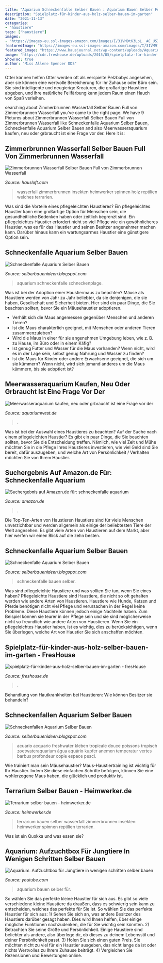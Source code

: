 ```yaml
---
title: "Aquarium Schneckenfalle Selber Bauen : Aquarium Bauen Selber Für"
description: "Spielplatz-für-kinder-aus-holz-selber-bauen-im-garten"
date: "2021-11-13"
categories:
- "haustiere"
tags: ["haustiere"]
images:
- "https://images-eu.ssl-images-amazon.com/images/I/31VM9tK3LpL._AC_US327_QL65_.jpg"
featuredImage: "https://images-eu.ssl-images-amazon.com/images/I/31VM9tK3LpL._AC_US327_QL65_.jpg"
featured_image: "https://www.hausjournal.net/wp-content/uploads/Aquarium-kleben-720x480.jpg"
image: "https://cdn.freshouse.de/uploads/2015/05/spielplatz-für-kinder-aus-holz-selber-bauen-im-garten.jpg"
ShowToc: true
author: "Miss Allene Spencer DDS"
---
```



Otter können helfen
Otter werden oft als verspielte Pelzbabys angesehen, aber sie können eine wertvolle Bereicherung für Ihr Zuhause oder Büro sein. Sie sind intelligente und neugierige Kreaturen, die großartige Haustiere abgeben, und ihre natürliche Fellfärbung kann jedem Raum einen Hauch von Spaß verleihen.

	

		
searching about Zimmerbrunnen Wasserfall Selber Bauen Full von Zimmerbrunnen Wasserfall you've came to the right page. We have 9 Pictures about Zimmerbrunnen Wasserfall Selber Bauen Full von Zimmerbrunnen Wasserfall like Schneckenfalle Aquarium Selber Bauen, Schneckenfalle Aquarium Selber Bauen and also Meerwasseraquarium kaufen, neu oder grbraucht ist eine Frage vor der. Here it is:
		
    
## Zimmerbrunnen Wasserfall Selber Bauen Full Von Zimmerbrunnen Wasserfall

<img loading=lazy src="https://hausloft.com/wp-content/uploads/2018/07/zimmerbrunnen-wasserfall-selber-bauen-full-von-zimmerbrunnen-wasserfall-selber-bauen-photo.jpg" onerror="this.onerror=null;this.src='https://tse4.mm.bing.net/th?id=OIP.Cw3u0a9GMoC6I7_RfTbcWgHaHa&amp;pid=15.1';" alt="Zimmerbrunnen Wasserfall Selber Bauen Full von Zimmerbrunnen Wasserfall">

_Source: hausloft.com_

>wasserfall zimmerbrunnen insekten heimwerker spinnen holz reptilien welches terrarien. 

	

Was sind die Vorteile eines pflegeleichten Haustieres?
Ein pflegeleichtes Haustier kann eine großartige Option für Menschen sein, die gesundheitliche Bedenken haben oder zeitlich begrenzt sind. Ein pflegeleichtes Haustier erfordert nicht so viel Pflege wie ein gewöhnlicheres Haustier, was es für das Haustier und seinen Besitzer angenehmer machen kann. Darüber hinaus kann ein wartungsarmes Haustier eine günstigere Option sein.

    
## Schneckenfalle Aquarium Selber Bauen

<img loading=lazy src="https://i.ytimg.com/vi/HV9_gPe3g1M/maxresdefault.jpg" onerror="this.onerror=null;this.src='https://tse2.mm.bing.net/th?id=OIP.fPzJDBAxZ1NFkGVhgEp4jgHaEK&amp;pid=15.1';" alt="Schneckenfalle Aquarium Selber Bauen">

_Source: selberbauenideen.blogspot.com_

>aquarium schneckenfalle schneckenplage. 

	

Was ist bei der Adoption einer Haustiermaus zu beachten?
Mäuse als Haustiere werden von Jahr zu Jahr beliebter, da sie denjenigen, die sie haben, Gesellschaft und Sicherheit bieten. Hier sind ein paar Dinge, die Sie beachten sollten, bevor Sie ein Mäusehaustier adoptieren.
- Verhält sich die Maus angemessen gegenüber Menschen und anderen Tieren?
- Ist die Maus charakterlich geeignet, mit Menschen oder anderen Tieren zusammenzuleben?
- Wird die Maus in einer für sie angenehmen Umgebung leben, wie z. B. zu Hause, im Büro oder in einem Käfig?
- Ist genug Futter und Wasser für die Maus vorhanden? Wenn nicht, wird es in der Lage sein, selbst genug Nahrung und Wasser zu finden?
- Ist die Maus für Kinder oder andere Erwachsene geeignet, die sich um sie kümmern? Wenn nicht, wird sich jemand anderes um die Maus kümmern, bis sie adoptiert ist?

    
## Meerwasseraquarium Kaufen, Neu Oder Grbraucht Ist Eine Frage Vor Der

<img loading=lazy src="http://www.aquariumwest.de/wp-content/uploads/2016/01/Aquarienbau-München1-1024x682.jpg" onerror="this.onerror=null;this.src='https://tse4.mm.bing.net/th?id=OIP.7dbl-EgxKHtpblBhyehOJQHaE7&amp;pid=15.1';" alt="Meerwasseraquarium kaufen, neu oder grbraucht ist eine Frage vor der">

_Source: aquariumwest.de_

>. 

	

Was ist bei der Auswahl eines Haustieres zu beachten?
Auf der Suche nach einem pflegeleichten Haustier? Es gibt ein paar Dinge, die Sie beachten sollten, bevor Sie die Entscheidung treffen. Nämlich, wie viel Zeit und Mühe möchten Sie in die Pflege Ihres Haustieres investieren, wie viel Geld sind Sie bereit, dafür auszugeben, und welche Art von Persönlichkeit / Verhalten möchten Sie von Ihrem Haustier.

    
## Suchergebnis Auf Amazon.de Für: Schneckenfalle Aquarium

<img loading=lazy src="https://images-eu.ssl-images-amazon.com/images/I/31VM9tK3LpL._AC_US327_QL65_.jpg" onerror="this.onerror=null;this.src='https://tse3.mm.bing.net/th?id=OIP.K63itSGplyaBfipSFmnV-wAAAA&amp;pid=15.1';" alt="Suchergebnis auf Amazon.de für: schneckenfalle aquarium">

_Source: amazon.de_

>. 

	

Die Top-Ten-Arten von Haustieren
Haustiere sind für viele Menschen unverzichtbar und werden allgemein als einige der beliebtesten Tiere der Welt angesehen. Es gibt viele Arten von Haustieren auf dem Markt, aber hier werfen wir einen Blick auf die zehn besten.

    
## Schneckenfalle Aquarium Selber Bauen

<img loading=lazy src="https://i.ytimg.com/vi/c4X535wziFE/maxresdefault.jpg" onerror="this.onerror=null;this.src='https://tse1.mm.bing.net/th?id=OIP.D0vwo9NXfd1ZrvNTU2M1NgHaEK&amp;pid=15.1';" alt="Schneckenfalle Aquarium Selber Bauen">

_Source: selberbauenideen.blogspot.com_

>schneckenfalle bauen selber. 

	

Was sind pflegeleichte Haustiere und was sollten Sie tun, wenn Sie eines haben?
Pflegeleichte Haustiere sind Haustiere, die nicht so oft gehalten werden wie andere Arten von Haustieren. Haustiere wie Hunde, Katzen und Pferde benötigen nicht viel Pflege und verursachen in der Regel keine Probleme. Diese Haustiere können jedoch einige Nachteile haben. Zum Beispiel können sie teurer in der Pflege sein und sie sind möglicherweise nicht so freundlich wie andere Arten von Haustieren. Wenn Sie ein pflegeleichtes Haustier haben, ist es wichtig, dies zu berücksichtigen, wenn Sie überlegen, welche Art von Haustier Sie sich anschaffen möchten.

    
## Spielplatz-für-kinder-aus-holz-selber-bauen-im-garten - FresHouse

<img loading=lazy src="https://cdn.freshouse.de/uploads/2015/05/spielplatz-für-kinder-aus-holz-selber-bauen-im-garten.jpg" onerror="this.onerror=null;this.src='https://tse3.mm.bing.net/th?id=OIP.P20HlaKmsSWD30yEeq2JzwHaFD&amp;pid=15.1';" alt="spielplatz-für-kinder-aus-holz-selber-bauen-im-garten - fresHouse">

_Source: freshouse.de_

>. 

	

Behandlung von Hautkrankheiten bei Haustieren: Wie können Besitzer sie behandeln?

    
## Schneckenfallen Aquarium Selber Bauen

<img loading=lazy src="https://www.hausjournal.net/wp-content/uploads/Aquarium-kleben-720x480.jpg" onerror="this.onerror=null;this.src='https://tse3.mm.bing.net/th?id=OIP.wbBbmdUtSYpF2jAAPtDVzwHaE8&amp;pid=15.1';" alt="Schneckenfallen Aquarium Selber Bauen">

_Source: selberbauenideen.blogspot.com_

>acuario acquario freshwater kleben tropicale douce poissons tropisch zoetwateraquarium água aquário kupfer anemon temperatur vertes barbus profondeur copie espace pesci. 

	

Wie trainiert man sein Mäusehaustier?
Maus-Haustiertraining ist wichtig für Ihr Haustier. Indem Sie diese einfachen Schritte befolgen, können Sie eine wohlerzogene Maus haben, die glücklich und produktiv ist.

    
## Terrarium Selber Bauen - Heimwerker.de

<img loading=lazy src="https://cdn.heimwerker.de/img/sites/3/csm_terrarium_selber_bauen_intro_26d82fb730.jpg" onerror="this.onerror=null;this.src='https://tse3.mm.bing.net/th?id=OIP.HwO-p1B8lpv99M3ffqMb4QHaHa&amp;pid=15.1';" alt="Terrarium selber bauen - heimwerker.de">

_Source: heimwerker.de_

>terrarium bauen selber wasserfall zimmerbrunnen insekten heimwerker spinnen reptilien terrarien. 

	

Was ist ein Quokka und was essen sie?

    
## Aquarium: Aufzuchtbox Für Jungtiere In Wenigen Schritten Selber Bauen

<img loading=lazy src="https://i.ytimg.com/vi/Yc3HOKmxZ3o/maxresdefault.jpg" onerror="this.onerror=null;this.src='https://tse2.mm.bing.net/th?id=OIP.Rao24Sr-c7MLHGv8OF_61QHaEK&amp;pid=15.1';" alt="Aquarium: Aufzuchtbox für Jungtiere in wenigen schritten selber bauen">

_Source: youtube.com_

>aquarium bauen selber für. 

	

So wählen Sie das perfekte kleine Haustier für sich aus.
Es gibt so viele verschiedene kleine Haustiere da draußen, dass es schwierig sein kann zu entscheiden, welches das perfekte für Sie ist. So wählen Sie das perfekte Haustier für sich aus: 1) Sehen Sie sich an, was andere Besitzer des Haustiers darüber gesagt haben. Dies wird Ihnen helfen, über einige mögliche Funktionen nachzudenken, die für Sie wichtig sein könnten. 2) Betrachten Sie seine Größe und Persönlichkeit. Einige Haustiere sind beliebter als andere, also überlege dir, ob dieses zu deinem Lebensstil und deiner Persönlichkeit passt. 3) Holen Sie sich einen guten Preis. Sie möchten nicht zu viel für ein Haustier ausgeben, das nicht lange da ist oder nichts Wertvolles zu Ihrem Zuhause beiträgt. 4) Vergleichen Sie Rezensionen und Bewertungen online.

